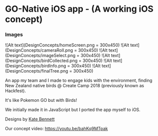 # GO-Native iOS app - (A working iOS concept)

### Images
![Alt text](DesignConcepts/homeScreen.png = 300x450)
![Alt text](DesignConcepts/cameraRoll.png = 300x450)
![Alt text](DesignConcepts/imageSelect.png = 300x450)
![Alt text](DesignConcepts/birdCollected.png = 300x450)
![Alt text](DesignConcepts/birdInfo.png = 300x450)
![Alt text](DesignConcepts/finalTree.png = 300x450)

An app my team and I made to engage kids with the environment, finding New Zealand native birds @ Create Camp 2018 (previously known as Hackfest).

It's like Pokemon GO but with Birds!

We initially made it in JavaScript but I ported the app myself to iOS.

Designs by [Kate Bennett](https://katydesign.co/projects)

Our concept video: https://youtu.be/bahKq9MTpak
